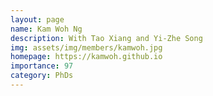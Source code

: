 ```yaml
---
layout: page
name: Kam Woh Ng
description: With Tao Xiang and Yi-Zhe Song
img: assets/img/members/kamwoh.jpg
homepage: https://kamwoh.github.io
importance: 97
category: PhDs
---
```

